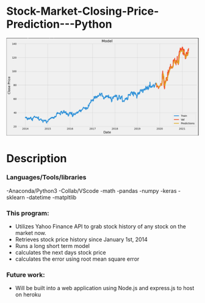 # Stock-Market-Closing-Price-Prediction---Python 
![sample data](https://github.com/spencewalde/Stock-Market-Closing-Price-Prediction---Python/blob/af96e18aa998d11e8aaad477a096dc2c681fd103/graph%20TMUS.PNG "Sample Stock Price Prediction Data For Costco")

# Description
### Languages/Tools/libraries

-Anaconda/Python3
-Collab/VScode
-math
-pandas
-numpy
-keras
-sklearn
-datetime
-matpltlib

### This program:

- Utilizes Yahoo Finance API to grab stock history of any stock on the market now. 
- Retrieves stock price history since January 1st, 2014
- Runs a long short term model 
- calculates the next days stock price 
- calculates the error using root mean square error

### Future work:

- Will be built into a web application using Node.js and express.js to host on heroku

